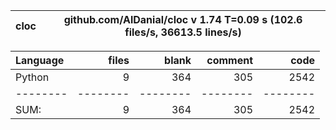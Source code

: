 cloc|github.com/AlDanial/cloc v 1.74  T=0.09 s (102.6 files/s, 36613.5 lines/s)
--- | ---

Language|files|blank|comment|code
:-------|-------:|-------:|-------:|-------:
Python|9|364|305|2542
--------|--------|--------|--------|--------
SUM:|9|364|305|2542
